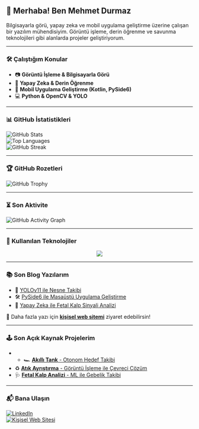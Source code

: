 ## 👋 Merhaba! Ben Mehmet Durmaz  

Bilgisayarla görü, yapay zeka ve mobil uygulama geliştirme üzerine çalışan bir yazılım mühendisiyim. Görüntü işleme, derin öğrenme ve savunma teknolojileri gibi alanlarda projeler geliştiriyorum.  

---

### 🛠️ Çalıştığım Konular  
- 📷 **Görüntü İşleme & Bilgisayarla Görü**  
- 🤖 **Yapay Zeka & Derin Öğrenme**  
- 📱 **Mobil Uygulama Geliştirme (Kotlin, PySide6)**  
- 💻 **Python & OpenCV & YOLO**  

---

### 📊 GitHub İstatistikleri  
![GitHub Stats](https://github-readme-stats.vercel.app/api?username=mdrmz&show_icons=true&theme=dark)  
![Top Languages](https://github-readme-stats.vercel.app/api/top-langs/?username=mdrmz&layout=compact&theme=dark)  
![GitHub Streak](https://github-readme-streak-stats.herokuapp.com/?user=mdrmz&theme=dark&hide_border=true)  

---

### 🏆 GitHub Rozetleri  
![GitHub Trophy](https://github-profile-trophy.vercel.app/?username=mdrmz&theme=darkhub&row=1&column=7)  

---

### ⏳ Son Aktivite  
![GitHub Activity Graph](https://github-readme-activity-graph.vercel.app/graph?username=mdrmz&theme=react-dark)  

---

### 🚀 Kullanılan Teknolojiler  
<div align="center">
  <img src="https://skillicons.dev/icons?i=python,cpp,kotlin,tensorflow,pytorch,opencv,github,linux,arduino,flutter" />
</div>

---

### 📚 Son Blog Yazılarım  
<!-- BLOG-POST-LIST:START -->
- 🚀 [YOLOv11 ile Nesne Takibi](https://mehmetdurmaz.dev/yolov11-nesne-takibi)  
- 🛠️ [PySide6 ile Masaüstü Uygulama Geliştirme](https://mehmetdurmaz.dev/pyside6-tutorial)  
- 🤖 [Yapay Zeka ile Fetal Kalp Sinyali Analizi](https://mehmetdurmaz.dev/fetal-ai)  
<!-- BLOG-POST-LIST:END -->

📌 Daha fazla yazı için **[kişisel web sitemi](https://mehmetdurmaz.dev)** ziyaret edebilirsin!  

---

### 🕹️ Son Açık Kaynak Projelerim  
- - 🏎️ [**Akıllı Tank** - Otonom Hedef Takibi](https://github.com/mdrmz/smart-tank)  
- ♻️ [**Atık Ayrıştırma** - Görüntü İşleme ile Çevreci Çözüm](https://github.com/mdrmz/waste-sort)  
- 🩺 [**Fetal Kalp Analizi** - ML ile Gebelik Takibi](https://github.com/mdrmz/fetal-ai)  

---





### 📬 Bana Ulaşın  
[![LinkedIn](https://img.shields.io/badge/LinkedIn-000?style=for-the-badge&logo=linkedin&logoColor=white)](https://linkedin.com/in/mehmetdurmaz)  
[![Kişisel Web Sitesi](https://img.shields.io/badge/Web%20Sitesi-000?style=for-the-badge&logo=firefox&logoColor=white)](https://mehmetdurmaz.dev)  
